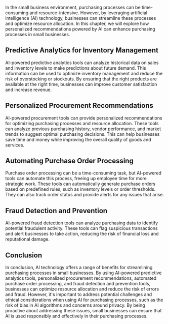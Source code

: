 

In the small business environment, purchasing processes can be time-consuming and resource-intensive. However, by leveraging artificial intelligence (AI) technology, businesses can streamline these processes and optimize resource allocation. In this chapter, we will explore how personalized recommendations powered by AI can enhance purchasing processes in small businesses.

Predictive Analytics for Inventory Management
---------------------------------------------

AI-powered predictive analytics tools can analyze historical data on sales and inventory levels to make predictions about future demand. This information can be used to optimize inventory management and reduce the risk of overstocking or stockouts. By ensuring that the right products are available at the right time, businesses can improve customer satisfaction and increase revenue.

Personalized Procurement Recommendations
----------------------------------------

AI-powered procurement tools can provide personalized recommendations for optimizing purchasing processes and resource allocation. These tools can analyze previous purchasing history, vendor performance, and market trends to suggest optimal purchasing decisions. This can help businesses save time and money while improving the overall quality of goods and services.

Automating Purchase Order Processing
------------------------------------

Purchase order processing can be a time-consuming task, but AI-powered tools can automate this process, freeing up employee time for more strategic work. These tools can automatically generate purchase orders based on predefined rules, such as inventory levels or order thresholds. They can also track order status and provide alerts for any issues that arise.

Fraud Detection and Prevention
------------------------------

AI-powered fraud detection tools can analyze purchasing data to identify potential fraudulent activity. These tools can flag suspicious transactions and alert businesses to take action, reducing the risk of financial loss and reputational damage.

Conclusion
----------

In conclusion, AI technology offers a range of benefits for streamlining purchasing processes in small businesses. By using AI-powered predictive analytics tools, personalized procurement recommendations, automated purchase order processing, and fraud detection and prevention tools, businesses can optimize resource allocation and reduce the risk of errors and fraud. However, it's important to address potential challenges and ethical considerations when using AI for purchasing processes, such as the risk of bias in AI algorithms and concerns around privacy. By being proactive about addressing these issues, small businesses can ensure that AI is used responsibly and effectively in their purchasing processes.
